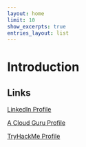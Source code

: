 ```yaml
---
layout: home
limit: 10
show_excerpts: true
entries_layout: list
---
```


# Introduction

## Links

[LinkedIn Profile](https://www.linkedin.com/in/brandon-jimenez/)

[A Cloud Guru Profile](https://learn.acloud.guru/profile/brandon-jimenez1)

[TryHackMe Profile](https://tryhackme.com/p/darkplisken)

 <script src="https://tryhackme.com/badge/179064"></script>